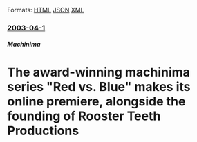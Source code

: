 
Formats: [HTML](/news/2003/04/1/the-award-winning-machinima-series-red-vs-blue-makes-its-online-premiere-alongside-the-founding-of-rooster-teeth-productions.html)  [JSON](/news/2003/04/1/the-award-winning-machinima-series-red-vs-blue-makes-its-online-premiere-alongside-the-founding-of-rooster-teeth-productions.json)  [XML](/news/2003/04/1/the-award-winning-machinima-series-red-vs-blue-makes-its-online-premiere-alongside-the-founding-of-rooster-teeth-productions.xml)  

### [2003-04-1](/news/2003/04/1/index.md)

##### Machinima
#  The award-winning machinima series "Red vs. Blue" makes its online premiere, alongside the founding of Rooster Teeth Productions



